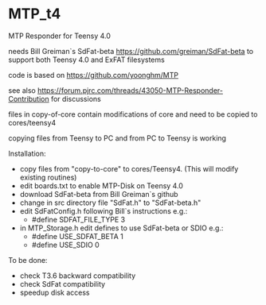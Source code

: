 # MTP_t4

MTP Responder for Teensy 4.0

needs Bill Greiman`s SdFat-beta https://github.com/greiman/SdFat-beta to support both Teensy 4.0 and ExFAT filesystems
 
code is based on https://github.com/yoonghm/MTP

see also https://forum.pjrc.com/threads/43050-MTP-Responder-Contribution for discussions

files in copy-of-core contain modifications of core and need to be copied to cores/teensy4

copying files from Teensy to PC  and from PC to Teensy is working

Installation:
 - copy files from "copy-to-core" to cores/Teensy4. (This will modify existing routines)
 - edit boards.txt to enable MTP-Disk on Teensy 4.0
 - download SdFat-beta from Bill Greiman`s github
 - change in src directory file "SdFat.h" to "SdFat-beta.h"
 - edit SdFatConfig.h following Bill`s instructions e.g.:
   - #define SDFAT_FILE_TYPE 3
 - in MTP_Storage.h edit defines to use SdFat-beta or SDIO e.g.:
   - #define USE_SDFAT_BETA 1
   - #define USE_SDIO 0


To be done:

 - check T3.6 backward compatibility
 - check SdFat compatibility
 - speedup disk access
